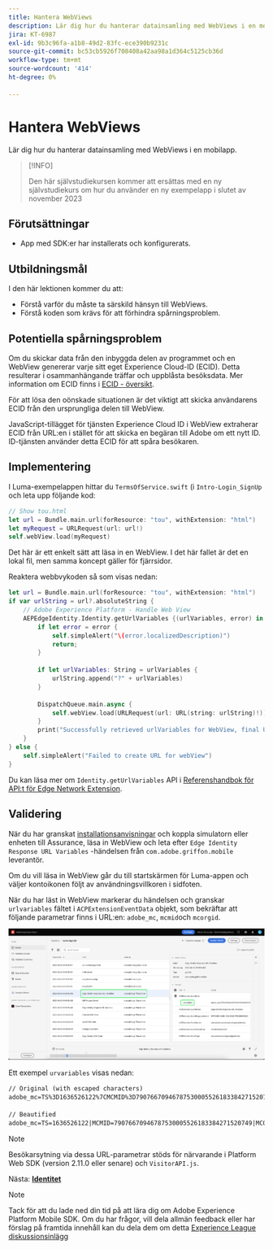 ```yaml
---
title: Hantera WebViews
description: Lär dig hur du hanterar datainsamling med WebViews i en mobilapp.
jira: KT-6987
exl-id: 9b3c96fa-a1b8-49d2-83fc-ece390b9231c
source-git-commit: bc53cb5926f708408a42aa98a1d364c5125cb36d
workflow-type: tm+mt
source-wordcount: '414'
ht-degree: 0%

---
```


# Hantera WebViews

Lär dig hur du hanterar datainsamling med WebViews i en mobilapp.

>[!INFO]
>
> Den här självstudiekursen kommer att ersättas med en ny självstudiekurs om hur du använder en ny exempelapp i slutet av november 2023

## Förutsättningar

* App med SDK:er har installerats och konfigurerats.

## Utbildningsmål

I den här lektionen kommer du att:

* Förstå varför du måste ta särskild hänsyn till WebViews.
* Förstå koden som krävs för att förhindra spårningsproblem.

## Potentiella spårningsproblem

Om du skickar data från den inbyggda delen av programmet och en WebView genererar varje sitt eget Experience Cloud-ID (ECID). Detta resulterar i osammanhängande träffar och uppblåsta besöksdata. Mer information om ECID finns i [ECID - översikt](https://experienceleague.adobe.com/docs/experience-platform/identity/ecid.html?lang=en).

För att lösa den oönskade situationen är det viktigt att skicka användarens ECID från den ursprungliga delen till WebView.

JavaScript-tillägget för tjänsten Experience Cloud ID i WebView extraherar ECID från URL:en i stället för att skicka en begäran till Adobe om ett nytt ID. ID-tjänsten använder detta ECID för att spåra besökaren.

## Implementering

I Luma-exempelappen hittar du `TermsOfService.swift` (i `Intro-Login_SignUp` och leta upp följande kod:

```swift
// Show tou.html
let url = Bundle.main.url(forResource: "tou", withExtension: "html")
let myRequest = URLRequest(url: url!)
self.webView.load(myRequest)
```

Det här är ett enkelt sätt att läsa in en WebView. I det här fallet är det en lokal fil, men samma koncept gäller för fjärrsidor.

Reaktera webbvykoden så som visas nedan:

```swift
let url = Bundle.main.url(forResource: "tou", withExtension: "html")
if var urlString = url?.absoluteString {
    // Adobe Experience Platform - Handle Web View
    AEPEdgeIdentity.Identity.getUrlVariables {(urlVariables, error) in
        if let error = error {
            self.simpleAlert("\(error.localizedDescription)")
            return;
        }

        if let urlVariables: String = urlVariables {
            urlString.append("?" + urlVariables)
        }

        DispatchQueue.main.async {
            self.webView.load(URLRequest(url: URL(string: urlString)!))
        }
        print("Successfully retrieved urlVariables for WebView, final URL: \(urlString)")
    }
} else {
    self.simpleAlert("Failed to create URL for webView")
}
```

Du kan läsa mer om `Identity.getUrlVariables` API i [Referenshandbok för API:t för Edge Network Extension](https://developer.adobe.com/client-sdks/documentation/identity-for-edge-network/api-reference/#geturlvariables).

## Validering

När du har granskat [installationsanvisningar](assurance.md) och koppla simulatorn eller enheten till Assurance, läsa in WebView och leta efter `Edge Identity Response URL Variables` -händelsen från `com.adobe.griffon.mobile` leverantör.

Om du vill läsa in WebView går du till startskärmen för Luma-appen och väljer kontoikonen följt av användningsvillkoren i sidfoten.

När du har läst in WebView markerar du händelsen och granskar `urlvariables` fältet i `ACPExtensionEventData` objekt, som bekräftar att följande parametrar finns i URL:en: `adobe_mc`, `mcmid`och `mcorgid`.

![webbvyvalidering](assets/mobile-webview-validation.png)

Ett exempel `urvariables` visas nedan:

```html
// Original (with escaped characters)
adobe_mc=TS%3D1636526122%7CMCMID%3D79076670946787530005526183384271520749%7CMCORGID%3D7ABB3E6A5A7491460A495D61%40AdobeOrg

// Beautified
adobe_mc=TS=1636526122|MCMID=79076670946787530005526183384271520749|MCORGID=7ABB3E6A5A7491460A495D61@AdobeOrg
```

>[!NOTE]
>
>Besökarsytning via dessa URL-parametrar stöds för närvarande i Platform Web SDK (version 2.11.0 eller senare) och `VisitorAPI.js`.


Nästa: **[Identitet](identity.md)**

>[!NOTE]
>
>Tack för att du lade ned din tid på att lära dig om Adobe Experience Platform Mobile SDK. Om du har frågor, vill dela allmän feedback eller har förslag på framtida innehåll kan du dela dem om detta [Experience League diskussionsinlägg](https://experienceleaguecommunities.adobe.com/t5/adobe-experience-platform-data/tutorial-discussion-implement-adobe-experience-cloud-in-mobile/td-p/443796)